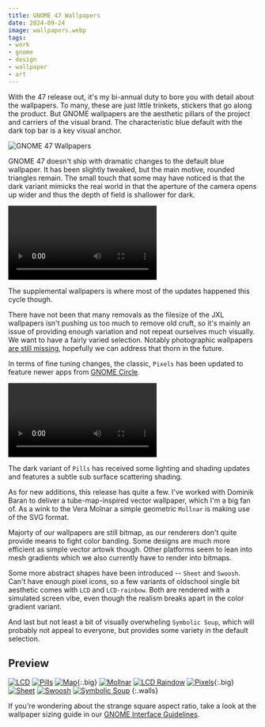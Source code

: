 ```yaml
---
title: GNOME 47 Wallpapers
date: 2024-09-24
image: wallpapers.webp
tags:
- work
- gnome
- design
- wallpaper
- art
---
```


With the 47 release out, it's my bi-annual duty to bore you with detail about the wallpapers. To many, these are just little trinkets, stickers that go along the product. But GNOME wallpapers are the aesthetic pillars of the project and carriers of the visual brand. The characteristic blue default with the dark top bar is a key visual anchor.

![GNOME 47 Wallpapers](wallpapers-l.webp)

GNOME 47 doesn't ship with dramatic changes to the default blue wallpaper. It has been slightly tweaked, but the main motive, rounded triangles remain. The small touch that some may have noticed is that the dark variant mimicks the real world in that the aperture of the camera opens up wider and thus the depth of field is shallower for dark.

<video controls nosound autoplay loop class="image full">
<source src="{{site.url}}{{page.url}}focus.webm" type="video/webm">
<source src="{{site.url}}{{page.url}}focus.mp4" type="video/mp4">
</video>

The supplemental wallpapers is where most of the updates happened this cycle though.

There have not been that many removals as the filesize of the JXL wallpapers isn't pushing us too much to remove old cruft, so it's mainly an issue of providing enough variation and not repeat ourselves much visually. We want to have a fairly varied selection. Notably photographic wallpapers [are still missing](https://gitlab.gnome.org/GNOME/gnome-backgrounds/-/issues/20), hopefully we can address that thorn in the future.

In terms of fine tuning changes, the classic, `Pixels` has been updated to feature newer apps from [GNOME Circle](https://circle.gnome.org).

<video controls nosound autoplay loop class="image full">
<source src="{{site.url}}{{page.url}}pixels-timelapse.webm" type="video/webm">
<source src="{{site.url}}{{page.url}}pixels-timelapse.mp4" type="video/mp4">
</video>

The dark variant of `Pills` has received some lighting and shading updates and features a subtle sub surface scattering shading. 

As for new additions, this release has quite a few. I've worked with Dominik Baran to deliver a tube-map-inspired vector wallpaper, which I'm a big fan of. As a wink to the Vera Molnar a simple geometric `Mollnar` is making use of the SVG format.

Majorty of our wallpapers are still bitmap, as our renderers don't quite provide means to fight color banding. Some designs are much more efficient as simple vector artowk though. Other platforms seem to lean into mesh gradients which we also currently have to render into bitmaps. 

Some more abstract shapes have been introduced -- `Sheet` and `Swoosh`. Can't have enough pixel icons, so a few variants of oldschool single bit aesthetic comes with `LCD` and `LCD-rainbow`. Both are rendered with a simulated screen vibe, even though the realism breaks apart in the color gradient variant.

And last but not least a bit of visually overwheling `Symbolic Soup`, which will probably not appeal to everyone, but provides some variety in the default selection. 

## Preview

[![LCD](lcd-d.webp)](lcd-d.jxl)
[![Pills](pills-d.webp)](pills-d.jxl)
[![Map](map-d.svg)](map-d.svg){:.big}
[![Mollnar](mollnar-d.svg)](mollnar-d.svg)
[![LCD Raindow](lcd-rainbow-l.webp)](lcd-rainbow-l.jxl)
[![Pixels](pixels-d.webp)](pixels-d.jxl){:.big}
[![Sheet](sheet-l.webp)](sheet-l.jxl)
[![Swoosh](swoosh-l.webp)](swoosh-l.jxl)
[![Symbolic Soup](symbolic-soup-d.webp)](symbolic-soup-d.jxl)
{:.walls}

If you're wondering about the strange square aspect ratio, take a look at the wallpaper sizing guide in our [GNOME Interface Guidelines](https://developer.gnome.org/hig/reference/backgrounds.html).

<style type="text/css">
.walls {
	display: grid;
	grid-template-columns: repeat(2,1fr);
	gap: 1rem;
	grid-auto-flow: row dense;
}
.walls img {
	display: block;
	width: 100%; height: auto;
	transition-duration: 0;
	align-self: center;
}

@media only screen and (min-width: 640px) {
	.walls { grid-template-columns: repeat(4,1fr); }
	.walls a.big {
		grid-column: span 2;
		grid-row: span 2;
	}
}
</style>